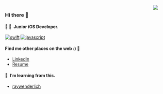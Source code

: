 <img align="right" src="https://github-readme-stats.vercel.app/api?username=92pino&show_icons=true&hide_title=true" />

### Hi there 👋

#### 💬 📱&nbsp;&nbsp;Junior iOS Developer.

[![swift](http://img.shields.io/badge/-swift-orange?style=flat-square&logo=)](#)
[![javascript](http://img.shields.io/badge/-javascript-darkgray?style=flat-square&logo=)](#)


#### Find me other places on the web :) 🙏

- [LinkedIn](https://www.linkedin.com/in/92pino)
- [Resume](https://github.com/92pino/resume)

#### 🌱&nbsp;&nbsp;I’m learning from this.

- [raywenderlich](https://github.com/92pino/TIL/blob/master/Raywenderlich/README.md)

<!--
#### 🖥&nbsp;&nbsp;My Recently Repositories.

| repo | branch | commit | author | time since last update | language |
|:---:|:---:|:---:|:---:|:---:|:---:|
| [node-graphql-codelab-study](https://github.com/seolys/node-graphql-codelab-study) | [master](https://github.com/seolys/node-graphql-codelab-study/tree/master) |[04886ab](https://github.com/seolys/node-graphql-codelab-study/commit/04886ab9c7bc44e1dee36c391140423ae0c9adb3) | [@seolys](https://github.com/seolys) |94 hours 31 minutes | ![](https://img.shields.io/badge/language-JavaScript-default.svg?style=flat-square)|
| [webpack-study](https://github.com/seolys/webpack-study) | [master](https://github.com/seolys/webpack-study/tree/master) |[ad3a8f2](https://github.com/seolys/webpack-study/commit/ad3a8f286d9f6a7f3e39e6e5e2a251d552ace823) | [@seolys](https://github.com/seolys) |106 hours 46 minutes | ![](https://img.shields.io/badge/language-JavaScript-default.svg?style=flat-square)|
| [java-baseball](https://github.com/seolys/java-baseball) | [seolnavy](https://github.com/seolys/java-baseball/tree/seolnavy) |[879119b](https://github.com/seolys/java-baseball/commit/879119bcb70a1f0c4da0a771de5b4f4f0c7daacb) | [@seolys](https://github.com/seolys) |761 hours 21 minutes | ![](https://img.shields.io/badge/language-Java-default.svg?style=flat-square)|
| [react-blog](https://github.com/seolys/react-blog) | [master](https://github.com/seolys/react-blog/tree/master) |[aafcb7b](https://github.com/seolys/react-blog/commit/aafcb7bb5767ea5b743cdead22c26054a22fe734) | [@]() |113 hours 54 minutes | ![](https://img.shields.io/badge/language-JavaScript-default.svg?style=flat-square)|
| [nextstep-docs](https://github.com/seolys/nextstep-docs) | [master](https://github.com/seolys/nextstep-docs/tree/master) |[bfe5686](https://github.com/seolys/nextstep-docs/commit/bfe5686281d07967e0501763bf42a08814f7473a) | [@javajigi](https://github.com/javajigi) |1081 hours 36 minutes | ![](https://img.shields.io/badge/language-unknown-default.svg?style=flat-square)|
-->
